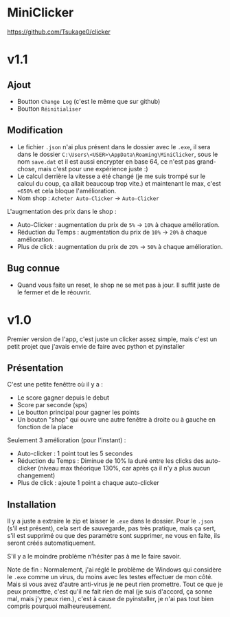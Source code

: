 # MiniClicker

https://github.com/Tsukage0/clicker

# v1.1

## Ajout

- Boutton `Change Log` (c'est le même que sur github)
- Boutton `Réinitialiser`


## Modification

- Le fichier `.json` n'ai plus présent dans le dossier avec le `.exe`, il sera dans le dossier `C:\Users\<USER>\AppData\Roaming\MiniClicker`, sous le nom `save.dat` et il est aussi encrypter en base 64, ce n'est pas grand-chose, mais c'est pour une expérience juste :)
- Le calcul derrière la vitesse a été changé (je me suis trompé sur le calcul du coup, ça allait beaucoup trop vite.) et maintenant le max, c'est `+650%` et cela bloque l'amélioration.
- Nom shop : `Acheter Auto-Clicker` -> `Auto-Clicker`

L'augmentation des prix dans le shop :
- Auto-Clicker : augmentation du prix de `5%` -> `10%` à chaque amélioration.
- Réduction du Temps : augmentation du prix de `10%` -> `20%` à chaque amélioration.
- Plus de click : augmentation du prix de `20%` -> `50%` à chaque amélioration.


## Bug connue

- Quand vous faite un reset, le shop ne se met pas à jour. Il suffit juste de le fermer et de le réouvrir.

# v1.0

Premier version de l'app, c'est juste un clicker assez simple, mais c'est un petit projet que j'avais envie de faire avec python et pyinstaller

## Présentation

C'est une petite fenêttre où il y a : 
- Le score gagner depuis le debut
- Score par seconde (sps)
- Le boutton principal pour gagner les points
- Un bouton "shop" qui ouvre une autre fenêtre à droite ou à gauche en fonction de la place

Seulement 3 amélioration (pour l'instant) :
- Auto-clicker : 1 point tout les 5 secondes
- Réduction du Temps : Diminue de 10% la duré entre les clicks des auto-clicker (niveau max théorique 130%, car après ça il n'y a plus aucun changement)
- Plus de click : ajoute 1 point a chaque auto-clicker

## Installation

Il y a juste a extraire le zip et laisser le `.exe` dans le dossier.
Pour le `.json` (s'il est présent), cela sert de sauvegarde, pas très pratique, mais ça sert, s'il est supprimé ou que des paramètre sont supprimer, ne vous en faite, ils seront créés automatiquement.

S'il y a le moindre problème n'hésiter pas à me le faire savoir.

Note de fin :
Normalement, j'ai réglé le problème de Windows qui considère le `.exe` comme un virus, du moins avec les testes effectuer de mon côté. Mais si vous avez d'autre anti-virus je ne peut rien promettre.
Tout ce que je peux promettre, c'est qu'il ne fait rien de mal (je suis d'accord, ça sonne mal, mais j'y peux rien.), c'est à cause de pyinstaller, je n'ai pas tout bien compris pourquoi malheureusement.
